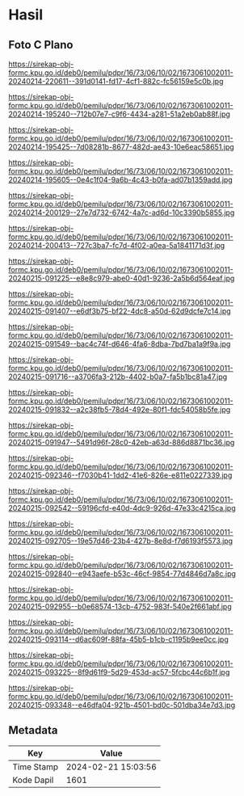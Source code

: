 # Hasil

## Foto C Plano

https://sirekap-obj-formc.kpu.go.id/deb0/pemilu/pdpr/16/73/06/10/02/1673061002011-20240214-220611--391d0141-fd17-4cf1-882c-fc56159e5c0b.jpg

https://sirekap-obj-formc.kpu.go.id/deb0/pemilu/pdpr/16/73/06/10/02/1673061002011-20240214-195240--712b07e7-c9f6-4434-a281-51a2eb0ab88f.jpg

https://sirekap-obj-formc.kpu.go.id/deb0/pemilu/pdpr/16/73/06/10/02/1673061002011-20240214-195425--7d08281b-8677-482d-ae43-10e6eac58651.jpg

https://sirekap-obj-formc.kpu.go.id/deb0/pemilu/pdpr/16/73/06/10/02/1673061002011-20240214-195605--0e4c1f04-9a6b-4c43-b0fa-ad07b1359add.jpg

https://sirekap-obj-formc.kpu.go.id/deb0/pemilu/pdpr/16/73/06/10/02/1673061002011-20240214-200129--27e7d732-6742-4a7c-ad6d-10c3390b5855.jpg

https://sirekap-obj-formc.kpu.go.id/deb0/pemilu/pdpr/16/73/06/10/02/1673061002011-20240214-200413--727c3ba7-fc7d-4f02-a0ea-5a1841171d3f.jpg

https://sirekap-obj-formc.kpu.go.id/deb0/pemilu/pdpr/16/73/06/10/02/1673061002011-20240215-091225--e8e8c979-abe0-40d1-9236-2a5b6d564eaf.jpg

https://sirekap-obj-formc.kpu.go.id/deb0/pemilu/pdpr/16/73/06/10/02/1673061002011-20240215-091407--e6df3b75-bf22-4dc8-a50d-62d9dcfe7c14.jpg

https://sirekap-obj-formc.kpu.go.id/deb0/pemilu/pdpr/16/73/06/10/02/1673061002011-20240215-091549--bac4c74f-d646-4fa6-8dba-7bd7ba1a9f9a.jpg

https://sirekap-obj-formc.kpu.go.id/deb0/pemilu/pdpr/16/73/06/10/02/1673061002011-20240215-091716--a3706fa3-212b-4402-b0a7-fa5b1bc81a47.jpg

https://sirekap-obj-formc.kpu.go.id/deb0/pemilu/pdpr/16/73/06/10/02/1673061002011-20240215-091832--a2c38fb5-78d4-492e-80f1-fdc54058b5fe.jpg

https://sirekap-obj-formc.kpu.go.id/deb0/pemilu/pdpr/16/73/06/10/02/1673061002011-20240215-091947--5491d96f-28c0-42eb-a63d-886d8871bc36.jpg

https://sirekap-obj-formc.kpu.go.id/deb0/pemilu/pdpr/16/73/06/10/02/1673061002011-20240215-092346--f7030b41-1dd2-41e6-826e-e811e0227339.jpg

https://sirekap-obj-formc.kpu.go.id/deb0/pemilu/pdpr/16/73/06/10/02/1673061002011-20240215-092542--59196cfd-e40d-4dc9-926d-47e33c4215ca.jpg

https://sirekap-obj-formc.kpu.go.id/deb0/pemilu/pdpr/16/73/06/10/02/1673061002011-20240215-092705--19e57d46-23b4-427b-8e8d-f7d6193f5573.jpg

https://sirekap-obj-formc.kpu.go.id/deb0/pemilu/pdpr/16/73/06/10/02/1673061002011-20240215-092840--e943aefe-b53c-46cf-9854-77d4846d7a8c.jpg

https://sirekap-obj-formc.kpu.go.id/deb0/pemilu/pdpr/16/73/06/10/02/1673061002011-20240215-092955--b0e68574-13cb-4752-983f-540e2f661abf.jpg

https://sirekap-obj-formc.kpu.go.id/deb0/pemilu/pdpr/16/73/06/10/02/1673061002011-20240215-093114--d6ac609f-88fa-45b5-b1cb-c1195b9ee0cc.jpg

https://sirekap-obj-formc.kpu.go.id/deb0/pemilu/pdpr/16/73/06/10/02/1673061002011-20240215-093225--8f9d61f9-5d29-453d-ac57-5fcbc44c6b1f.jpg

https://sirekap-obj-formc.kpu.go.id/deb0/pemilu/pdpr/16/73/06/10/02/1673061002011-20240215-093348--e46dfa04-921b-4501-bd0c-501dba34e7d3.jpg


## Metadata

| Key        | Value               |
| ---------- | ------------------- |
| Time Stamp | 2024-02-21 15:03:56 |
| Kode Dapil | 1601                |



